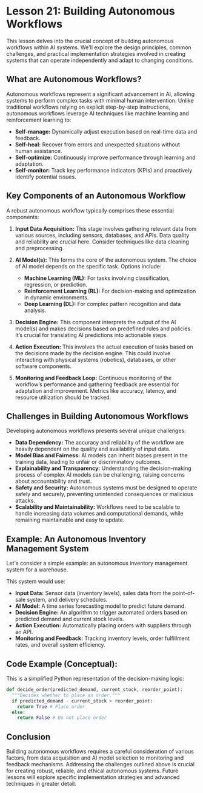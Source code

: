 # Lesson 21: Building Autonomous Workflows

This lesson delves into the crucial concept of building autonomous workflows within AI systems. We'll explore the design principles, common challenges, and practical implementation strategies involved in creating systems that can operate independently and adapt to changing conditions.

## What are Autonomous Workflows?

Autonomous workflows represent a significant advancement in AI, allowing systems to perform complex tasks with minimal human intervention.  Unlike traditional workflows relying on explicit step-by-step instructions, autonomous workflows leverage AI techniques like machine learning and reinforcement learning to:

* **Self-manage:**  Dynamically adjust execution based on real-time data and feedback.
* **Self-heal:** Recover from errors and unexpected situations without human assistance.
* **Self-optimize:** Continuously improve performance through learning and adaptation.
* **Self-monitor:** Track key performance indicators (KPIs) and proactively identify potential issues.


## Key Components of an Autonomous Workflow

A robust autonomous workflow typically comprises these essential components:

1. **Input Data Acquisition:** This stage involves gathering relevant data from various sources, including sensors, databases, and APIs.  Data quality and reliability are crucial here.  Consider techniques like data cleaning and preprocessing.

2. **AI Model(s):**  This forms the core of the autonomous system.  The choice of AI model depends on the specific task.  Options include:
    * **Machine Learning (ML):** For tasks involving classification, regression, or prediction.
    * **Reinforcement Learning (RL):** For decision-making and optimization in dynamic environments.
    * **Deep Learning (DL):** For complex pattern recognition and data analysis.

3. **Decision Engine:** This component interprets the output of the AI model(s) and makes decisions based on predefined rules and policies.  It’s crucial for translating AI predictions into actionable steps.

4. **Action Execution:**  This involves the actual execution of tasks based on the decisions made by the decision engine.  This could involve interacting with physical systems (robotics), databases, or other software components.

5. **Monitoring and Feedback Loop:**  Continuous monitoring of the workflow’s performance and gathering feedback are essential for adaptation and improvement.  Metrics like accuracy, latency, and resource utilization should be tracked.


## Challenges in Building Autonomous Workflows

Developing autonomous workflows presents several unique challenges:

* **Data Dependency:** The accuracy and reliability of the workflow are heavily dependent on the quality and availability of input data.
* **Model Bias and Fairness:** AI models can inherit biases present in the training data, leading to unfair or discriminatory outcomes.
* **Explainability and Transparency:** Understanding the decision-making process of complex AI models can be challenging, raising concerns about accountability and trust.
* **Safety and Security:**  Autonomous systems must be designed to operate safely and securely, preventing unintended consequences or malicious attacks.
* **Scalability and Maintainability:**  Workflows need to be scalable to handle increasing data volumes and computational demands, while remaining maintainable and easy to update.


## Example: An Autonomous Inventory Management System

Let's consider a simple example: an autonomous inventory management system for a warehouse.

This system would use:

* **Input Data:** Sensor data (inventory levels), sales data from the point-of-sale system, and delivery schedules.
* **AI Model:** A time series forecasting model to predict future demand.
* **Decision Engine:**  An algorithm to trigger automated orders based on predicted demand and current stock levels.
* **Action Execution:**  Automatically placing orders with suppliers through an API.
* **Monitoring and Feedback:**  Tracking inventory levels, order fulfillment rates, and overall system efficiency.


## Code Example (Conceptual):

This is a simplified Python representation of the decision-making logic:

```python
def decide_order(predicted_demand, current_stock, reorder_point):
  """Decides whether to place an order."""
  if predicted_demand - current_stock > reorder_point:
    return True # Place order
  else:
    return False # Do not place order
```


## Conclusion

Building autonomous workflows requires a careful consideration of various factors, from data acquisition and AI model selection to monitoring and feedback mechanisms.  Addressing the challenges outlined above is crucial for creating robust, reliable, and ethical autonomous systems.  Future lessons will explore specific implementation strategies and advanced techniques in greater detail.
